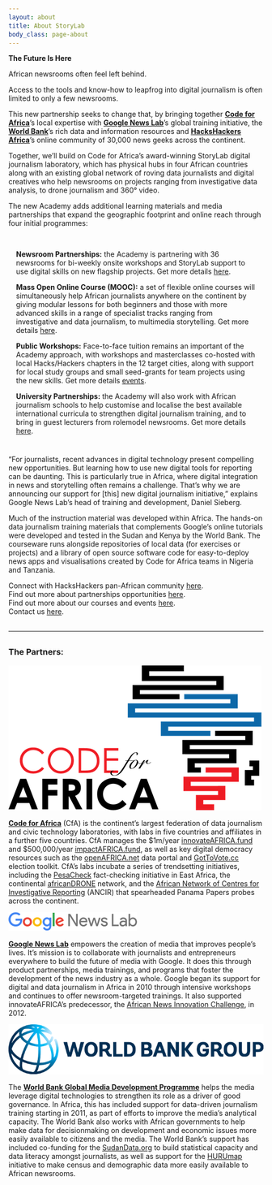 ```yaml
---
layout: about
title: About StoryLab
body_class: page-about
---
```


**The Future Is Here**
 
African newsrooms often feel left behind.
 
Access to the tools and know-how to leapfrog into digital journalism is often limited to only a few newsrooms. 
 
This new partnership seeks to change that, by bringing together [**Code for Africa**](https://codeforafrica.org/)’s local expertise with [**Google News Lab**](http://newslab.withgoogle.com/)’s global training initiative, the [**World Bank**](http://worldbank.org/)’s rich data and information resources and [**HacksHackers Africa**](https://www.facebook.com/HacksHackersAfrica/)’s online community of 30,000 news geeks across the continent. 
 
Together, we’ll build on Code for Africa’s award-winning StoryLab digital journalism laboratory, which has physical hubs in four African countries along with an existing global network of roving data journalists and digital creatives who help newsrooms on projects ranging from investigative data analysis, to drone journalism and 360° video.
 
The new Academy adds additional learning materials and media partnerships that expand the geographic footprint and online reach through four initial programmes:


<div class="bg-info" style="padding: 15px 15px 10px; margin: 15px 0;">

<p><strong>Newsroom Partnerships:</strong> the Academy is partnering with 36 newsrooms for bi-weekly onsite workshops and StoryLab support to use digital skills on new flagship projects. Get more details <a href="/partners">here</a>.</p>
 
<p><strong>Mass Open Online Course (MOOC):</strong> a set of flexible online courses will simultaneously help African journalists anywhere on the continent by giving modular lessons for both beginners and those with more advanced skills in a range of specialist tracks ranging from investigative and data journalism, to multimedia storytelling. Get more details <a href="/courses">here</a>.</p>
 
<p><strong>Public Workshops:</strong> Face-to-face tuition remains an important of the Academy approach, with workshops and masterclasses co-hosted with local Hacks/Hackers chapters in the 12 target cities, along with support for local study groups and small seed-grants for team projects using the new skills.  Get more details <a href="/partners">events</a>.</p>
 
<p><strong>University Partnerships:</strong> the Academy will also work with African journalism schools to help customise and localise the best available international curricula to strengthen digital journalism training, and to bring in guest lecturers from rolemodel newsrooms. Get more details <a href="/partners">here</a>.</p>

</div>
 
 
“For journalists, recent advances in digital technology present compelling new opportunities. But learning how to use new digital tools for reporting can be daunting. This is particularly true in Africa, where digital integration in news and storytelling often remains a challenge. That’s why we are announcing our support for [this] new digital journalism initiative,” explains Google News Lab’s head of training and development, Daniel Sieberg.
 
Much of the instruction material was developed within Africa. The hands-on data journalism training materials that complements Google’s online tutorials were developed and tested in the Sudan and Kenya by the World Bank. The courseware runs alongside repositories of local data (for exercises or projects) and a library of open source software code for easy-to-deploy news apps and visualisations created by Code for Africa teams in Nigeria and Tanzania.
 
Connect with HacksHackers pan-African community [here](https://facebook.com/HacksHackersAfrica).  
Find out more about partnerships opportunities [here](/partners).  
Find out more about our courses and events [here](/courses).  
Contact us [here](/contact-us).  


<hr style="margin: 30px 0;" />


### The Partners:

![Code for Africa](/img/logos/powered-by/cfafrica.png)
  
[**Code for Africa**](https://codeforafrica.org/) (CfA) is the continent’s largest federation of data journalism and civic technology laboratories, with labs in five countries and affiliates in a further five countries. CfA manages the $1m/year [innovateAFRICA.fund](http://innovateafrica.fund) and $500,000/year [impactAFRICA.fund](http://impactafrica.fund), as well as key digital democracy resources such as the [openAFRICA.net](http://openafrica.net/) data portal and [GotToVote.cc](http://gottovote.cc) election toolkit. CfA’s labs incubate a series of trendsetting initiatives, including the [PesaCheck](https://pesacheck.org/) fact-checking initiative in East Africa, the continental [africanDRONE](http://africandrone.net/) network, and the [African Network of Centres for Investigative Reporting](http://investigativecenters.org/) (ANCIR) that spearheaded Panama Papers probes across the continent.

![Google NewsLab](/img/logos/powered-by/google.png)

[**Google News Lab**](https://newslab.withgoogle.com/) empowers the creation of media that improves people’s lives. It’s mission is to collaborate with journalists and entrepreneurs everywhere to build the future of media with Google. It does this through product partnerships, media trainings, and programs that foster the development of the news industry as a whole. Google began its support for digital and data journalism in Africa in 2010 through intensive workshops and continues to offer newsroom-targeted trainings. It also supported innovateAFRICA’s predecessor, the [African News Innovation Challenge](http://africannewschallenge.org/), in 2012.

![World Bank](/img/logos/powered-by/worldbank.png)

The [**World Bank Global Media Development Programme**](https://blogs.worldbank.org/category/tags/media-development) helps the media leverage digital technologies to strengthen its role as a driver of good governance. In Africa, this has included support for data-driven journalism training starting in 2011, as part of efforts to improve the media’s analytical capacity. The World Bank also works with African governments to help make data for decisionmaking on development and economic issues more easily available to citizens and the media. The World Bank’s support has included co-funding for the [SudanData.org](http://sudandata.org) to build statistical capacity and data literacy amongst journalists, as well as support for the [HURUmap](http://hurumap.org) initiative to make census and demographic data more easily available to African newsrooms.
